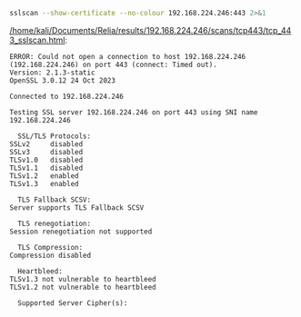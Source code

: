 ```bash
sslscan --show-certificate --no-colour 192.168.224.246:443 2>&1
```

[/home/kali/Documents/Relia/results/192.168.224.246/scans/tcp443/tcp_443_sslscan.html](file:///home/kali/Documents/Relia/results/192.168.224.246/scans/tcp443/tcp_443_sslscan.html):

```
ERROR: Could not open a connection to host 192.168.224.246 (192.168.224.246) on port 443 (connect: Timed out).
Version: 2.1.3-static
OpenSSL 3.0.12 24 Oct 2023

Connected to 192.168.224.246

Testing SSL server 192.168.224.246 on port 443 using SNI name 192.168.224.246

  SSL/TLS Protocols:
SSLv2     disabled
SSLv3     disabled
TLSv1.0   disabled
TLSv1.1   disabled
TLSv1.2   enabled
TLSv1.3   enabled

  TLS Fallback SCSV:
Server supports TLS Fallback SCSV

  TLS renegotiation:
Session renegotiation not supported

  TLS Compression:
Compression disabled

  Heartbleed:
TLSv1.3 not vulnerable to heartbleed
TLSv1.2 not vulnerable to heartbleed

  Supported Server Cipher(s):


```
